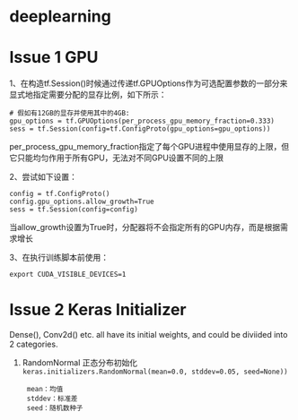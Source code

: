 # deeplearning

# Issue 1 GPU

1、在构造tf.Session()时候通过传递tf.GPUOptions作为可选配置参数的一部分来显式地指定需要分配的显存比例，如下所示：

    # 假如有12GB的显存并使用其中的4GB:
    gpu_options = tf.GPUOptions(per_process_gpu_memory_fraction=0.333)
    sess = tf.Session(config=tf.ConfigProto(gpu_options=gpu_options))


per_process_gpu_memory_fraction指定了每个GPU进程中使用显存的上限，但它只能均匀作用于所有GPU，无法对不同GPU设置不同的上限

2、尝试如下设置：

    config = tf.ConfigProto()
    config.gpu_options.allow_growth=True
    sess = tf.Session(config=config)

当allow_growth设置为True时，分配器将不会指定所有的GPU内存，而是根据需求增长

3、在执行训练脚本前使用：

    export CUDA_VISIBLE_DEVICES=1

# Issue 2 Keras Initializer

Dense(), Conv2d() etc. all have its initial weights, and could be diviided into 2 categories.
1. RandomNormal 正态分布初始化
```keras.initializers.RandomNormal(mean=0.0, stddev=0.05, seed=None))```

        mean：均值
        stddev：标准差
        seed：随机数种子
        
